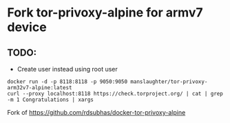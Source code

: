 # Fork tor-privoxy-alpine for armv7 device

## TODO:

- Create user instead using root user

```
docker run -d -p 8118:8118 -p 9050:9050 manslaughter/tor-privoxy-arm32v7-alpine:latest
curl --proxy localhost:8118 https://check.torproject.org/ | cat | grep -m 1 Congratulations | xargs
```

Fork of https://github.com/rdsubhas/docker-tor-privoxy-alpine
